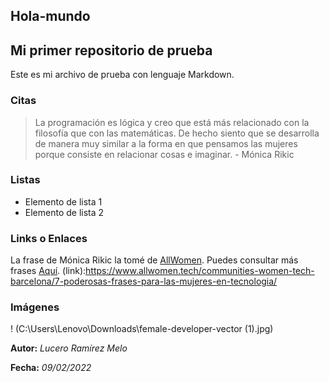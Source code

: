 ## Hola-mundo ##
## **Mi primer repositorio de prueba** ##
Este es mi archivo de prueba con lenguaje Markdown. 

### Citas ###
> La programación es lógica y creo que está más relacionado con la filosofía que con las matemáticas. De hecho siento que se desarrolla de manera muy similar a la forma en que pensamos las mujeres porque consiste en relacionar cosas e imaginar. - Mónica Rikic

### Listas ###
+ Elemento de lista 1
+ Elemento de lista 2

### Links o Enlaces ###
La frase de Mónica Rikic la tomé de [AllWomen](link).
Puedes consultar más frases [Aquí](link).
(link):https://www.allwomen.tech/communities-women-tech-barcelona/7-poderosas-frases-para-las-mujeres-en-tecnologia/

### Imágenes ###
! (C:\Users\Lenovo\Downloads\female-developer-vector (1).jpg)

**Autor:** *Lucero Ramírez Melo*

**Fecha:** *09/02/2022*
